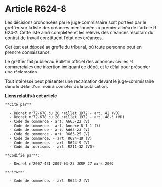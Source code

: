 # Article R624-8

Les décisions prononcées par le juge-commissaire sont portées par le greffier sur la liste des créances mentionnée au premier
alinéa de l'article R. 624-2. Cette liste ainsi complétée et les relevés des créances résultant du contrat de travail
constituent l'état des créances.

Cet état est déposé au greffe du tribunal, où toute personne peut en prendre connaissance.

Le greffier fait publier au Bulletin officiel des annonces civiles et commerciales une insertion indiquant ce dépôt et le
délai pour présenter une réclamation.

Tout intéressé peut présenter une réclamation devant le juge-commissaire dans le délai d'un mois à compter de la publication.

**Liens relatifs à cet article**

	**Cité par**:

	  - Décret n°72-678 du 20 juillet 1972 - art. 42 (VD)
	  - Décret n°72-678 du 20 juillet 1972 - art. 48-6 (VD)
	  - Code de commerce - art. A663-22 (V)
	  - Code de commerce - art. Annexe 8-1-1 (V)
	  - Code de commerce - art. R663-23 (V)
	  - Code de commerce - art. R663-25 (V)
	  - Code de commerce. - art. R624-10 (V)
	  - Code de commerce. - art. R624-9 (V)
	  - Code du tourisme. - art. R211-32 (VD)

	**Codifié par**:

	  - Décret n°2007-431 2007-03-25 JORF 27 mars 2007

	**Cite**:

	  - Code de commerce. - art. R624-2 (V)
